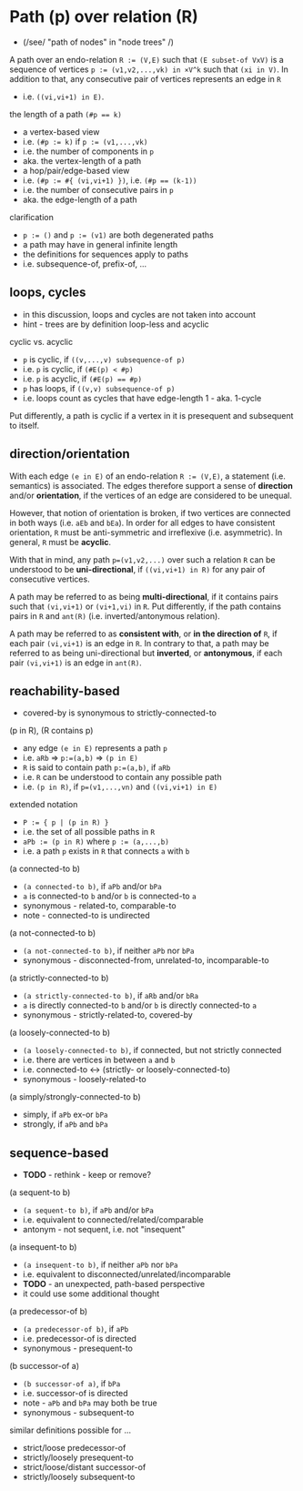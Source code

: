 
<!-- ======================================================================= -->
# Path (p) over relation (R)

* (/see/ "path of nodes" in "node trees" /)

A path over an endo-relation `R := (V,E)` such that `(E subset-of VxV)` is a
sequence of vertices `p := (v1,v2,...,vk) in ×V^k` such that `(xi in V)`. In
addition to that, any consecutive pair of vertices represents an edge in `R`
- i.e.  `((vi,vi+1) in E)`.

the length of a path `(#p == k)`

* a vertex-based view
* i.e. `(#p := k)` if `p := (v1,...,vk)`
* i.e. the number of components in `p`
* aka. the vertex-length of a path
* a hop/pair/edge-based view
* i.e. `(#p := #{ (vi,vi+1) })`, i.e. `(#p == (k-1))`
* i.e. the number of consecutive pairs in `p`
* aka. the edge-length of a path

clarification

* `p := ()` and `p := (v1)` are both degenerated paths
* a path may have in general infinite length
* the definitions for sequences apply to paths
* i.e. subsequence-of, prefix-of, ...

<!-- ======================================================================= -->
## loops, cycles

* in this discussion, loops and cycles are not taken into account
* hint - trees are by definition loop-less and acyclic

cyclic vs. acyclic

* `p` is cyclic, if `((v,...,v) subsequence-of p)`
* i.e. `p` is cyclic, if `(#E(p) < #p)`
* i.e. `p` is acyclic, if `(#E(p) == #p)`
* `p` has loops, if `((v,v) subsequence-of p)`
* i.e. loops count as cycles that have edge-length 1 - aka. 1-cycle

Put differently, a path is cyclic if a vertex in it is
presequent and subsequent to itself.

<!-- ======================================================================= -->
## direction/orientation

With each edge `(e in E)` of an endo-relation `R := (V,E)`, a statement (i.e.
semantics) is associated. The edges therefore support a sense of **direction**
and/or **orientation**, if the vertices of an edge are considered to be unequal.

However, that notion of orientation is broken, if two vertices are connected
in both ways (i.e. `aEb` and `bEa`). In order for all edges to have consistent
orientation, `R` must be anti-symmetric and irreflexive (i.e. asymmetric).
In general, `R` must be **acyclic**.

With that in mind, any path `p=(v1,v2,...)` over such a relation `R` can be
understood to be **uni-directional**, if `((vi,vi+1) in R)` for any pair of
consecutive vertices.

A path may be referred to as being **multi-directional**, if it contains
pairs such that `(vi,vi+1)` or `(vi+1,vi)` in `R`. Put differently, if the
path contains pairs in `R` and `ant(R)` (i.e. inverted/antonymous relation).

A path may be referred to as **consistent with**, or **in the direction of**
`R`, if each pair `(vi,vi+1)` is an edge in `R`. In contrary to that, a path
may be referred to as being uni-directional but **inverted**, or **antonymous**,
if each pair `(vi,vi+1)` is an edge in `ant(R)`.

<!-- ======================================================================= -->
## reachability-based

* covered-by is synonymous to strictly-connected-to

(p in R), (R contains p)

* any edge `(e in E)` represents a path `p`
* i.e. `aRb` => `p:=(a,b)` => `(p in E)`
* `R` is said to contain path `p:=(a,b)`, if `aRb`
* i.e. `R` can be understood to contain any possible path
* i.e. `(p in R)`, if `p=(v1,...,vn)` and `((vi,vi+1) in E)`

extended notation

* `P := { p | (p in R) }`
* i.e. the set of all possible paths in `R`
* `aPb := (p in R)` where `p := (a,...,b)`
* i.e. a path `p` exists in `R` that connects `a` with `b`

(a connected-to b)

* `(a connected-to b)`, if `aPb` and/or `bPa`
* `a` is connected-to `b` and/or `b` is connected-to `a`
* synonymous - related-to, comparable-to
* note - connected-to is undirected

(a not-connected-to b)

* `(a not-connected-to b)`, if neither `aPb` nor `bPa`
* synonymous - disconnected-from, unrelated-to, incomparable-to

(a strictly-connected-to b)

* `(a strictly-connected-to b)`, if `aRb` and/or `bRa`
* `a` is directly connected-to `b` and/or `b` is directly connected-to `a`
* synonymous - strictly-related-to, covered-by

(a loosely-connected-to b)

* `(a loosely-connected-to b)`, if connected, but not strictly connected
* i.e. there are vertices in between `a` and `b`
* i.e. connected-to <-> (strictly- or loosely-connected-to)
* synonymous - loosely-related-to

(a simply/strongly-connected-to b)

* simply, if `aPb` ex-or `bPa`
* strongly, if `aPb` and `bPa`

<!-- ======================================================================= -->
## sequence-based

* **TODO** - rethink - keep or remove?

(a sequent-to b)

* `(a sequent-to b)`, if `aPb` and/or `bPa`
* i.e. equivalent to connected/related/comparable
* antonym - not sequent, i.e. not "insequent"

(a insequent-to b)

* `(a insequent-to b)`, if neither `aPb` nor `bPa`
* i.e. equivalent to disconnected/unrelated/incomparable
* **TODO** - an unexpected, path-based perspective
* it could use some additional thought

(a predecessor-of b)

* `(a predecessor-of b)`, if `aPb`
* i.e. predecessor-of is directed
* synonymous - presequent-to

(b successor-of a)

* `(b successor-of a)`, if `bPa`
* i.e. successor-of is directed
* note - `aPb` and `bPa` may both be true
* synonymous - subsequent-to

similar definitions possible for ...

* strict/loose predecessor-of
* strictly/loosely presequent-to
* strict/loose/distant successor-of
* strictly/loosely subsequent-to
